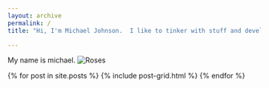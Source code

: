 ```yaml
---
layout: archive
permalink: /
title: "Hi, I'm Michael Johnson.  I like to tinker with stuff and develop organizational efficiencies."

---
```

My name is michael. ![Roses](/roses.jpg)

<div class="tiles">
{% for post in site.posts %}
	{% include post-grid.html %}
{% endfor %}
</div><!-- /.tiles -->
